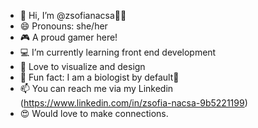 - 👋 Hi, I’m @zsofianacsa🏳️‍🌈
- 😄 Pronouns: she/her
- 🎮 A proud gamer here!
- 💻 I’m currently learning front end development
- 📱 Love to visualize and design
- 🐛 Fun fact: I am a biologist by default🌱 
- 📫 You can reach me via my Linkedin (https://www.linkedin.com/in/zsofia-nacsa-9b5221199)
- 😍 Would love to make connections.

<!---
zsofianacsa/zsofianacsa is a ✨ special ✨ repository because its `README.md` (this file) appears on your GitHub profile.
You can click the Preview link to take a look at your changes.
--->
